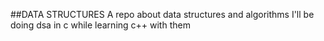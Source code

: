##DATA STRUCTURES
A repo about data structures and algorithms
I'll be doing dsa in c while learning c++ with them
